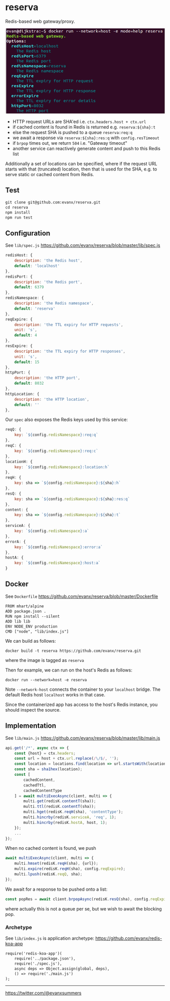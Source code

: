 # reserva

Redis-based web gateway/proxy.

<img src='https://raw.githubusercontent.com/evanx/reserva/master/docs/readme/images/main2.png'>

- HTTP request URLs are SHA'ed i.e. `ctx.headers.host + ctx.url`
- if cached content is found in Redis is returned e.g. `reserva:${sha}:t`
- else the request SHA is pushed to a queue `reserva:req:q`
- we await a response via `reserva:${sha}:res:q` with `config.resTimeout`
- if `brpop` times out, we return `504` i.e. "Gateway timeout"
- another service can reactively generate content and push to this Redis list

Additionally a set of locations can be specified, where if the request URL starts with that (truncated) location, then that is used for the SHA, e.g. to serve static or cached content from Redis.


## Test

```
git clone git@github.com:evanx/reserva.git
cd reserva
npm install
npm run test
```


## Configuration

See `lib/spec.js` https://github.com/evanx/reserva/blob/master/lib/spec.js

```javascript
redisHost: {
    description: 'the Redis host',
    default: 'localhost'
},
redisPort: {
    description: 'the Redis port',
    default: 6379
},
redisNamespace: {
    description: 'the Redis namespace',
    default: 'reserva'
},
reqExpire: {
    description: 'the TTL expiry for HTTP requests',
    unit: 's',
    default: 4
},
resExpire: {
    description: 'the TTL expiry for HTTP responses',
    unit: 's',
    default: 15
},
httpPort: {
    description: 'the HTTP port',
    default: 8032
},
httpLocation: {
    description: 'the HTTP location',
    default: ''
},
```
Our `spec` also exposes the Redis keys used by this service:
```javascript    
reqQ: {
    key: `${config.redisNamespace}:req:q`
},
reqC: {
    key: `${config.redisNamespace}:req:c`
},
locationH: {
    key: `${config.redisNamespace}:location:h`
},
reqH: {
    key: sha => `${config.redisNamespace}:${sha}:h`
},
resQ: {
    key: sha => `${config.redisNamespace}:${sha}:res:q`
},
content: {
    key: sha => `${config.redisNamespace}:${sha}:t`
},
serviceA: {
    key: `${config.redisNamespace}:a`
},
errorA: {
    key: `${config.redisNamespace}:error:a`
},
hostA: {
    key: `${config.redisNamespace}:host:a`
}
```


## Docker

See `Dockerfile` https://github.com/evanx/reserva/blob/master/Dockerfile
```
FROM mhart/alpine
ADD package.json .
RUN npm install --silent
ADD lib lib
ENV NODE_ENV production
CMD ["node", "lib/index.js"]
```

We can build as follows:
```shell
docker build -t reserva https://github.com/evanx/reserva.git
```
where the image is tagged as `reserva`

Then for example, we can run on the host's Redis as follows:
```shell
docker run --network=host -e reserva
```

Note `--network-host` connects the container to your `localhost` bridge. The default Redis host `localhost` works in that case.

Since the containerized app has access to the host's Redis instance, you should inspect the source.


## Implementation

See `lib/main.js` https://github.com/evanx/reserva/blob/master/lib/main.js
```javascript
api.get('/*', async ctx => {
    const {host} = ctx.headers;
    const url = host + ctx.url.replace(/\/$/, '');
    const location = locations.find(location => url.startsWith(location)) || url;
    const sha = sha1hex(location);
    const [
        cachedContent,
        cachedTtl,
        cachedContentType
    ] = await multiExecAsync(client, multi => {
        multi.get(redisK.contentT(sha));
        multi.ttl(redisK.contentT(sha));
        multi.hget(redisK.reqH(sha), 'contentType');
        multi.hincrby(redisK.serviceA, 'req', 1);
        multi.hincrby(redisK.hostA, host, 1);
    });
    ...
});
```
When no cached content is found, we push
```javascript
await multiExecAsync(client, multi => {
    multi.hmset(redisK.reqH(sha), {url});
    multi.expire(redisK.reqH(sha), config.reqExpire);
    multi.lpush(redisK.reqQ, sha);
});
```
We await for a response to be pushed onto a list:
```javascript
const popRes = await client.brpopAsync(redisK.resQ(sha), config.reqExpire);
```
where actually this is not a queue per se, but we wish to await the blocking pop.


### Archetype

See `lib/index.js` is application archetype: https://github.com/evanx/redis-koa-app
```
require('redis-koa-app')(
    require('../package.json'),
    require('./spec.js'),
    async deps => Object.assign(global, deps),    
    () => require('./main.js')
);
```

<hr>

https://twitter.com/@evanxsummers
